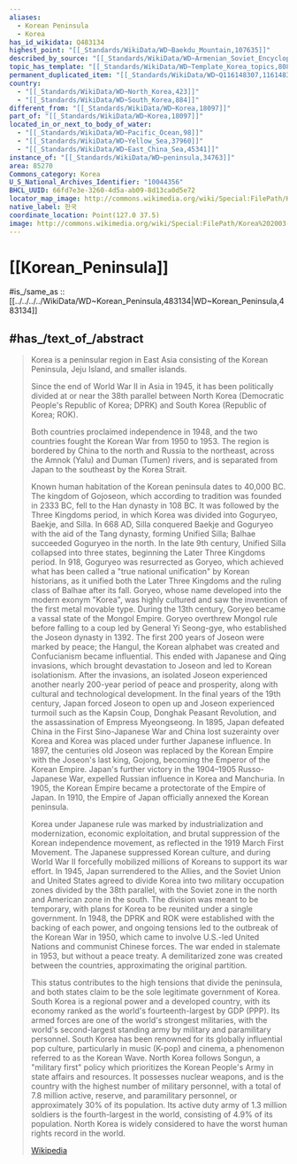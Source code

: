 ```yaml
---
aliases:
  - Korean Peninsula
  - Korea
has_id_wikidata: Q483134
highest_point: "[[_Standards/WikiData/WD~Baekdu_Mountain,107635]]"
described_by_source: "[[_Standards/WikiData/WD~Armenian_Soviet_Encyclopedia,2657718]]"
topic_has_template: "[[_Standards/WikiData/WD~Template_Korea_topics,8083518]]"
permanent_duplicated_item: "[[_Standards/WikiData/WD~Q116148307,116148307]]"
country:
  - "[[_Standards/WikiData/WD~North_Korea,423]]"
  - "[[_Standards/WikiData/WD~South_Korea,884]]"
different_from: "[[_Standards/WikiData/WD~Korea,18097]]"
part_of: "[[_Standards/WikiData/WD~Korea,18097]]"
located_in_or_next_to_body_of_water:
  - "[[_Standards/WikiData/WD~Pacific_Ocean,98]]"
  - "[[_Standards/WikiData/WD~Yellow_Sea,37960]]"
  - "[[_Standards/WikiData/WD~East_China_Sea,45341]]"
instance_of: "[[_Standards/WikiData/WD~peninsula,34763]]"
area: 85270
Commons_category: Korea
U_S_National_Archives_Identifier: "10044356"
BHCL_UUID: 66fd7e3e-3260-4d5a-ab09-8d13ca0d5e72
locator_map_image: http://commons.wikimedia.org/wiki/Special:FilePath/Korean%20Peninsula%20topographic%20map.png
native_label: 한국
coordinate_location: Point(127.0 37.5)
image: http://commons.wikimedia.org/wiki/Special:FilePath/Korea%202003-05-01%20NASA%20MODIS%20Terra%20250m.jpg
---
```


# [[Korean_Peninsula]] 

#is_/same_as :: [[../../../../WikiData/WD~Korean_Peninsula,483134|WD~Korean_Peninsula,483134]] 

## #has_/text_of_/abstract 

> Korea is a peninsular region in East Asia consisting of the Korean Peninsula, 
> Jeju Island, and smaller islands. 
> 
> Since the end of World War II in Asia in 1945, 
> it has been politically divided at or near the 38th parallel 
> between North Korea (Democratic People's Republic of Korea; DPRK) 
> and South Korea (Republic of Korea; ROK). 
> 
> Both countries proclaimed independence in 1948, 
> and the two countries fought the Korean War from 1950 to 1953. 
> The region is bordered by China to the north and Russia to the northeast, 
> across the Amnok (Yalu) and Duman (Tumen) rivers, 
> and is separated from Japan to the southeast by the Korea Strait.
>
> Known human habitation of the Korean peninsula dates to 40,000 BC. The kingdom of Gojoseon, which according to tradition was founded in 2333 BC, fell to the Han dynasty in 108 BC. It was followed by the Three Kingdoms period, in which Korea was divided into Goguryeo, Baekje, and Silla. In 668 AD, Silla conquered Baekje and Goguryeo with the aid of the Tang dynasty, forming Unified Silla; Balhae succeeded Goguryeo in the north. In the late 9th century, Unified Silla collapsed into three states, beginning the Later Three Kingdoms period. In 918, Goguryeo was resurrected as Goryeo, which achieved what has been called a "true national unification" by Korean historians, as it unified both the Later Three Kingdoms and the ruling class of Balhae after its fall. Goryeo, whose name developed into the modern exonym "Korea", was highly cultured and saw the invention of the first metal movable type. During the 13th century, Goryeo became a vassal state of the Mongol Empire. Goryeo overthrew Mongol rule before falling to a coup led by General Yi Seong-gye, who established the Joseon dynasty in 1392. The first 200 years of Joseon were marked by peace; the Hangul, the Korean alphabet was created and Confucianism became influential. This ended with Japanese and Qing invasions, which brought devastation to Joseon and led to Korean isolationism. After the invasions, an isolated Joseon experienced another nearly 200-year period of peace and prosperity, along with cultural and technological development. In the final years of the 19th century, Japan forced Joseon to open up and Joseon experienced turmoil such as the Kapsin Coup, Donghak Peasant Revolution, and the assassination of Empress Myeongseong. In 1895, Japan defeated China in the First Sino-Japanese War and China lost suzerainty over Korea and Korea was placed under further Japanese influence. In 1897, the centuries old Joseon was replaced by the Korean Empire with the Joseon's last king, Gojong, becoming the Emperor of the Korean Empire. Japan's further victory in the 1904–1905 Russo-Japanese War, expelled Russian influence in Korea and Manchuria. In 1905, the Korean Empire became a protectorate of the Empire of Japan. In 1910, the Empire of Japan officially annexed the Korean peninsula.
>
> Korea under Japanese rule was marked by industrialization and modernization, economic exploitation, and brutal suppression of the Korean independence movement, as reflected in the 1919 March First Movement. The Japanese suppressed Korean culture, and during World War II forcefully mobilized millions of Koreans to support its war effort. In 1945, Japan surrendered to the Allies, and the Soviet Union and United States agreed to divide Korea into two military occupation zones divided by the 38th parallel, with the Soviet zone in the north and American zone in the south. The division was meant to be temporary, with plans for Korea to be reunited under a single government. In 1948, the DPRK and ROK were established with the backing of each power, and ongoing tensions led to the outbreak of the Korean War in 1950, which came to involve U.S.-led United Nations and communist Chinese forces. The war ended in stalemate in 1953, but without a peace treaty. A demilitarized zone was created between the countries, approximating the original partition.
>
> This status contributes to the high tensions that divide the peninsula, and both states claim to be the sole legitimate government of Korea. South Korea is a regional power and a developed country, with its economy ranked as the world's fourteenth-largest by GDP (PPP). Its armed forces are one of the world's strongest militaries, with the world's second-largest standing army by military and paramilitary personnel. South Korea has been renowned for its globally influential pop culture, particularly in music (K-pop) and cinema, a phenomenon referred to as the Korean Wave. North Korea follows Songun, a "military first" policy which prioritizes the Korean People's Army in state affairs and resources. It possesses nuclear weapons, and is the country with the highest number of military personnel, with a total of 7.8 million active, reserve, and paramilitary personnel, or approximately 30% of its population. Its active duty army of 1.3 million soldiers is the fourth-largest in the world, consisting of 4.9% of its population. North Korea is widely considered to have the worst human rights record in the world.
>
> [Wikipedia](https://en.wikipedia.org/wiki/Korea) 

